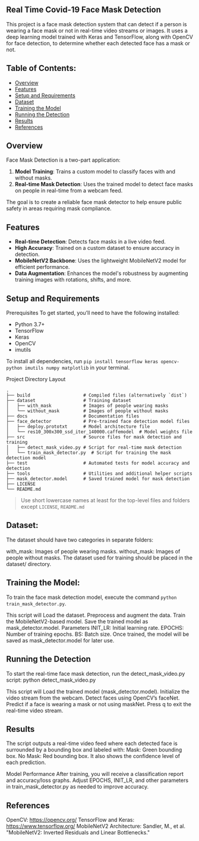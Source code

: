 ## Real Time Covid-19 Face Mask Detection
This project is a face mask detection system that can detect if a person is wearing a face mask or not in real-time video streams or images. It uses a deep learning model trained with Keras and TensorFlow, along with OpenCV for face detection, to determine whether each detected face has a mask or not.

## Table of Contents:
- [Overview](#overview)
- [Features](#features)
- [Setup and Requirements](#setup-and-requirements)
- [Dataset](#dataset)
- [Training the Model](#training-the-model)
- [Running the Detection](#running-the-detection)
- [Results](#results)
- [References](#references)

## Overview
Face Mask Detection is a two-part application:

1. **Model Training**: Trains a custom model to classify faces with and without masks.
2. **Real-time Mask Detection**: Uses the trained model to detect face masks on people in real-time from a webcam feed.

The goal is to create a reliable face mask detector to help ensure public safety in areas requiring mask compliance.

## Features
- **Real-time Detection**: Detects face masks in a live video feed.
- **High Accuracy**: Trained on a custom dataset to ensure accuracy in detection.
- **MobileNetV2 Backbone**: Uses the lightweight MobileNetV2 model for efficient performance.
- **Data Augmentation**: Enhances the model's robustness by augmenting training images with rotations, shifts, and more.

## Setup and Requirements

Prerequisites
To get started, you’ll need to have the following installed:
- Python 3.7+
- TensorFlow
- Keras
- OpenCV
- imutils

To install all dependencies, run `pip install tensorflow keras opencv-python imutils numpy matplotlib` in your terminal.

Project Directory Layout

    .
    ├── build                    # Compiled files (alternatively `dist`)
    ├── dataset                  # Training dataset
    │   ├── with_mask            # Images of people wearing masks
    │   └── without_mask         # Images of people without masks
    ├── docs                     # Documentation files
    ├── face_detector            # Pre-trained face detection model files
    │   ├── deploy.prototxt      # Model architecture file
    │   └── res10_300x300_ssd_iter_140000.caffemodel  # Model weights file
    ├── src                      # Source files for mask detection and training
    │   ├── detect_mask_video.py # Script for real-time mask detection
    │   └── train_mask_detector.py  # Script for training the mask detection model
    ├── test                     # Automated tests for model accuracy and detection
    ├── tools                    # Utilities and additional helper scripts
    ├── mask_detector.model      # Saved trained model for mask detection
    ├── LICENSE
    └── README.md

> Use short lowercase names at least for the top-level files and folders except
> `LICENSE`, `README.md`

 ## Dataset:
The dataset should have two categories in separate folders:

with_mask: Images of people wearing masks.
without_mask: Images of people without masks.
The dataset used for training should be placed in the dataset/ directory.

## Training the Model:
To train the face mask detection model, execute the command `python train_mask_detector.py`. 

This script will
Load the dataset.
Preprocess and augment the data.
Train the MobileNetV2-based model.
Save the trained model as mask_detector.model.
Parameters
INIT_LR: Initial learning rate.
EPOCHS: Number of training epochs.
BS: Batch size.
Once trained, the model will be saved as mask_detector.model for later use.

## Running the Detection
To start the real-time face mask detection, run the detect_mask_video.py script:
python detect_mask_video.py

This script will
Load the trained model (mask_detector.model).
Initialize the video stream from the webcam.
Detect faces using OpenCV’s faceNet.
Predict if a face is wearing a mask or not using maskNet.
Press q to exit the real-time video stream.

## Results
The script outputs a real-time video feed where each detected face is surrounded by a bounding box and labeled with:
Mask: Green bounding box.
No Mask: Red bounding box.
It also shows the confidence level of each prediction.

Model Performance
After training, you will receive a classification report and accuracy/loss graphs. Adjust EPOCHS, INIT_LR, and other parameters in train_mask_detector.py as needed to improve accuracy.

## References
OpenCV: https://opencv.org/
TensorFlow and Keras: https://www.tensorflow.org/
MobileNetV2 Architecture: Sandler, M., et al. "MobileNetV2: Inverted Residuals and Linear Bottlenecks."

